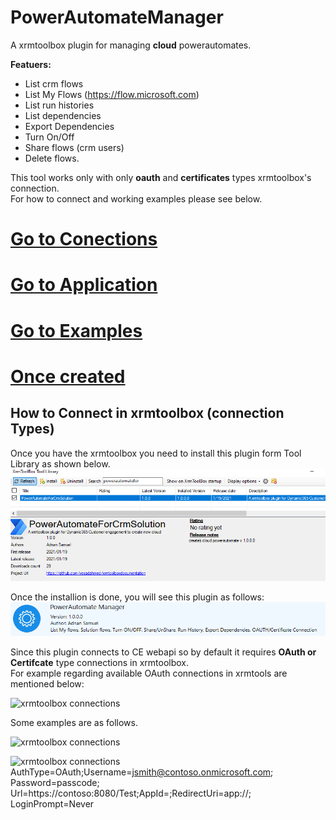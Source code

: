 # PowerAutomateManager
A xrmtoolbox plugin for managing **cloud** powerautomates.<br/>

**Featuers:**
* List crm flows
* List My Flows (https://flow.microsoft.com)
* List run histories
* List dependencies
* Export Dependencies
* Turn On/Off
* Share flows (crm users)
* Delete flows.

This tool works only with only **oauth** and **certificates** types xrmtoolbox's connection.
<br/>For how to connect and working examples please see below.<br/>
# [Go to Conections](#how-to-connect-in-xrmtoolbox-connection-types)<br/>
# [Go to Application](#application-explanation)<br/>
# [Go to Examples](#examples)<br/>
# [Once created](#created)<br/>

## How to Connect in xrmtoolbox (connection Types)
Once you have the xrmtoolbox you need to install this plugin form Tool Library as shown below.<br/>
![xrmtoolbox connections](https://github.com/yesadahmed/xrmtoolboxdocumentation/blob/main/pics/library.PNG)

Once the installion is done, you will see this plugin as follows:
![xrmtoolbox connections](https://raw.githubusercontent.com/yesadahmed/PowerAutomateManagerDocs/main/readme/pane.PNG)

Since this plugin connects to CE webapi so by default it requires **OAuth or Certifcate** type connections in xrmtoolbox.
<br/>For example regarding available OAuth connections in xrmtools are mentioned below:

![xrmtoolbox connections](https://github.com/yesadahmed/xrmtoolboxAddins/raw/main/JsonToCSharp/images/Conn1.png)

Some examples are as follows.

![xrmtoolbox connections](https://github.com/yesadahmed/xrmtoolboxAddins/blob/main/JsonToCSharp/images/sdkcontrol.png)

![xrmtoolbox connections](https://github.com/yesadahmed/xrmtoolboxAddins/blob/main/JsonToCSharp/images/conneciont.PNG)
 AuthType=OAuth;Username=jsmith@contoso.onmicrosoft.com; Password=passcode;
Url=https://contoso:8080/Test;AppId=<GUID>;RedirectUri=app://<GUID>; LoginPrompt=Never
 
 
  
  

